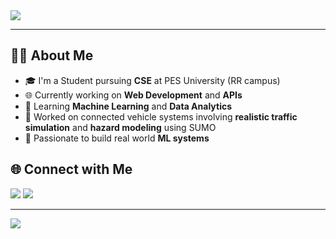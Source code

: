 <!-- Banner -->
<img src="https://capsule-render.vercel.app/api?type=waving&color=6a5acd&height=180&section=header&text=Select%20Gagana%20from%20Tech%20👋&fontSize=25&fontColor=fff&animation=fadeIn"/>  

---

## 🧑‍💻 About Me

- 🎓 I'm a Student pursuing **CSE** at PES University (RR campus)
- 🌐 Currently working on **Web Development** and **APIs**  
- 🧠 Learning **Machine Learning** and **Data Analytics**  
- 🤝 Worked on connected vehicle systems involving **realistic traffic simulation** and **hazard modeling** using SUMO
- 🎯 Passionate to build real world **ML systems**



## 🌐 Connect with Me

<a href="https://www.linkedin.com/in/gagana-p-514am/"><img src="https://img.shields.io/badge/LinkedIn-blue?style=for-the-badge&logo=linkedin"/></a>
<a href="mailto:gaganap207@gmail.com"><img src="https://img.shields.io/badge/Email-D14836?style=for-the-badge&logo=gmail&logoColor=white"/></a>

---

<img src="https://capsule-render.vercel.app/api?type=waving&color=6a5acd&height=100&section=footer"/>
